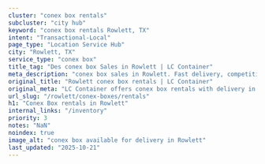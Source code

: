 ```yaml
---
cluster: "conex box rentals"
subcluster: "city hub"
keyword: "conex box rentals Rowlett, TX"
intent: "Transactional-Local"
page_type: "Location Service Hub"
city: "Rowlett, TX"
service_type: "conex box"
title_tag: "Des conex box Sales in Rowlett | LC Container"
meta_description: "conex box sales in Rowlett. Fast delivery, competitive pricing. Serving conex boxes area. Quote ID: I2G. Call (214) 524-4168 for your free quote today."
original_title: "Rowlett conex box rentals | LC Container"
original_meta: "LC Container offers conex box rentals with delivery in Rowlett, TX. Local. Fast quotes. Since 2003."
url_slug: "/rowlett/conex-boxes/rentals"
h1: "Conex Box rentals in Rowlett"
internal_links: "/inventory"
priority: 3
notes: "NaN"
noindex: true
image_alt: "conex box available for delivery in Rowlett"
last_updated: "2025-10-21"
---
```


<!-- TODO: Add unique city/inventory copy, images, and internal links here. -->
